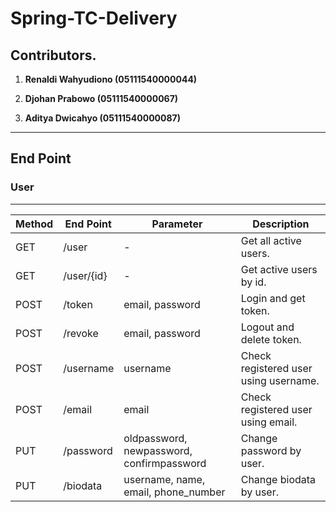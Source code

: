 # Spring-TC-Delivery

## Contributors.

1. **Renaldi Wahyudiono (05111540000044)**

2. **Djohan Prabowo     (05111540000067)**

3. **Aditya Dwicahyo   (05111540000087)**

---

## End Point

### User
---

| Method | End Point | Parameter | Description |
| ------------- | ------------- | ------------- | ------------- |
|GET| /user | - | Get all active users. |
|GET| /user/{id} | - | Get active users by id. |
|POST| /token | email, password | Login and get token. |
|POST| /revoke | email, password | Logout and delete token. |
|POST| /username | username | Check registered user using username. |
|POST| /email | email | Check registered user using email. |
|PUT| /password | oldpassword, newpassword, confirmpassword | Change password by user. |
|PUT| /biodata | username, name, email, phone_number | Change biodata by user. |
